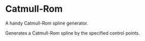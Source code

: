 # Catmull-Rom
A handy Catmull-Rom spline generator.

Generates a Catmull-Rom spline by the specified control points.

